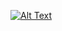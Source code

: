 [![Alt Text](https://miro.medium.com/v2/resize:fit:1400/1*wXtyhpOL5NK_w39UvZpADQ.gif)](https://miro.medium.com/v2/resize:fit:1400/1*wXtyhpOL5NK_w39UvZpADQ.gif)
